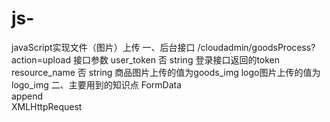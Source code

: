 # js-
javaScript实现文件（图片）上传
 一、后台接口
    /cloudadmin/goodsProcess?action=upload
    接口参数 user_token	否	string	登录接口返回的token   resource_name	否	string	商品图片上传的值为goods_img logo图片上传的值为logo_img
 二、主要用到的知识点
    FormData   
    append   
    XMLHttpRequest 

